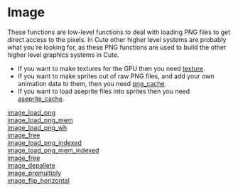 # Image

These functions are low-level functions to deal with loading PNG files to get direct access to the pixels. In Cute other higher level systems are probably what you're looking for, as these PNG functions are used to build the other higher level graphics systems in Cute.

* If you want to make textures for the GPU then you need [texture](https://github.com/RandyGaul/cute_framework/tree/master/docs/graphics/texture).
* If you want to make sprites out of raw PNG files, and add your own animation data to them, then you need [png_cache](https://github.com/RandyGaul/cute_framework/tree/master/docs/graphics/png_cache).
* If you want to load aseprite files into sprites then you need [aseprite_cache](https://github.com/RandyGaul/cute_framework/tree/master/docs/graphics/aseprite_cache).

[image_load_png](https://github.com/RandyGaul/cute_framework/blob/master/docs/graphics/image/image_load_png.md)  
[image_load_png_mem](https://github.com/RandyGaul/cute_framework/blob/master/docs/graphics/image/image_load_png_mem.md)  
[image_load_png_wh](https://github.com/RandyGaul/cute_framework/blob/master/docs/graphics/image/image_load_png_wh.md)  
[image_free](https://github.com/RandyGaul/cute_framework/blob/master/docs/graphics/image/image_free.md)  
[image_load_png_indexed](https://github.com/RandyGaul/cute_framework/blob/master/docs/graphics/image/image_load_png_indexed.md)  
[image_load_png_mem_indexed](https://github.com/RandyGaul/cute_framework/blob/master/docs/graphics/image/image_load_png_mem_indexed.md)  
[image_free](https://github.com/RandyGaul/cute_framework/blob/master/docs/graphics/image/image_free.md)  
[image_depallete](https://github.com/RandyGaul/cute_framework/blob/master/docs/graphics/image/image_depallete.md)  
[image_premultiply](https://github.com/RandyGaul/cute_framework/blob/master/docs/graphics/image/image_premultiply.md)  
[image_flip_horizontal](https://github.com/RandyGaul/cute_framework/blob/master/docs/graphics/image/image_flip_horizontal.md)  
